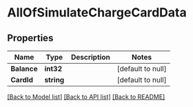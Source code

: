 # AllOfSimulateChargeCardData

## Properties
Name | Type | Description | Notes
------------ | ------------- | ------------- | -------------
**Balance** | **int32** |  | [default to null]
**CardId** | **string** |  | [default to null]

[[Back to Model list]](../README.md#documentation-for-models) [[Back to API list]](../README.md#documentation-for-api-endpoints) [[Back to README]](../README.md)


